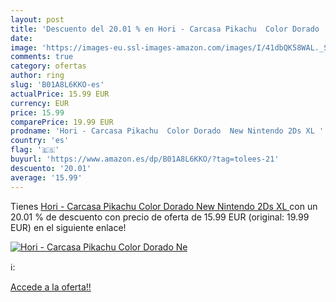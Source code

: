 ```yaml
---
layout: post
title: 'Descuento del 20.01 % en Hori - Carcasa Pikachu  Color Dorado  Ne'
date: 
image: 'https://images-eu.ssl-images-amazon.com/images/I/41dbQK58WAL._SL200_.jpg'
comments: true
category: ofertas
author: ring
slug: 'B01A8L6KKO-es'
actualPrice: 15.99 EUR
currency: EUR
price: 15.99
comparePrice: 19.99 EUR
prodname: 'Hori - Carcasa Pikachu  Color Dorado  New Nintendo 2Ds XL '
country: 'es'
flag: '🇪🇸'
buyurl: 'https://www.amazon.es/dp/B01A8L6KKO/?tag=tolees-21'
descuento: '20.01'
average: '15.99'
---
```


Tienes [Hori - Carcasa Pikachu  Color Dorado  New Nintendo 2Ds XL ](https://www.amazon.es/dp/B01A8L6KKO/?tag=tolees-21) con un 20.01 % de descuento con precio de oferta de 15.99 EUR (original: 19.99 EUR) en el siguiente enlace!

[![Hori - Carcasa Pikachu  Color Dorado  Ne](https://images-eu.ssl-images-amazon.com/images/I/41dbQK58WAL._SL200_.jpg)](https://www.amazon.es/dp/B01A8L6KKO/?tag=tolees-21)

ℹ️:


[Accede a la oferta!!](https://www.amazon.es/dp/B01A8L6KKO/?tag=tolees-21)
